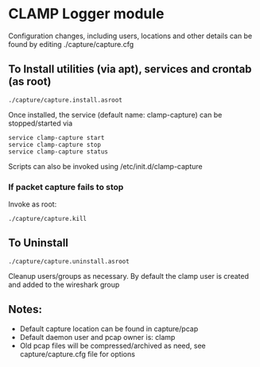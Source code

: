 # CLAMP Logger module

Configuration changes, including users, locations and other details can be found by editing
	./capture/capture.cfg

## To Install utilities (via apt), services and crontab (as root)
	./capture/capture.install.asroot

Once installed, the service (default name: clamp-capture) can be stopped/started via

	service clamp-capture start
	service clamp-capture stop
	service clamp-capture status

Scripts can also be invoked using /etc/init.d/clamp-capture

### If packet capture fails to stop
Invoke as root:

	./capture/capture.kill

## To Uninstall
	./capture/capture.uninstall.asroot

Cleanup users/groups as necessary. By default the clamp user is created and added to the wireshark group

## Notes:
- Default capture location can be found in capture/pcap
- Default daemon user and pcap owner is: clamp
- Old pcap files will be compressed/archived as need, see capture/capture.cfg file for options
